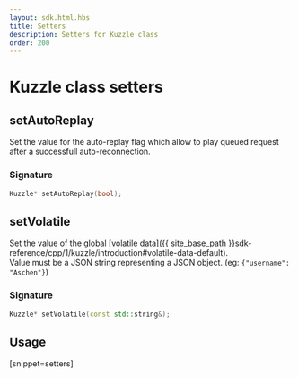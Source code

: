 ```yaml
---
layout: sdk.html.hbs
title: Setters
description: Setters for Kuzzle class
order: 200
---
```


# Kuzzle class setters

## setAutoReplay

Set the value for the auto-replay flag which allow to play queued request after a successfull auto-reconnection.

### Signature

```cpp
Kuzzle* setAutoReplay(bool);
```

## setVolatile

Set the value of the global [volatile data]({{ site_base_path }}sdk-reference/cpp/1/kuzzle/introduction#volatile-data-default).  
Value must be a JSON string representing a JSON object. (eg: `{"username": "Aschen"}`)

### Signature

```cpp
Kuzzle* setVolatile(const std::string&);
```

## Usage

[snippet=setters]
